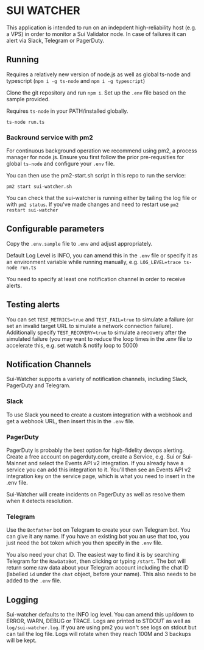 # SUI WATCHER

This application is intended to run on an indepdent high-reliability host (e.g. a VPS) in order to monitor a Sui Validator node. In case of failures it can alert via Slack, Telegram or PagerDuty.

## Running

Requires a relatively new version of node.js as well as global ts-node and typescript (`npm i -g ts-node` and `npm i -g typescript`)

Clone the git repository and run `npm i`. Set up the `.env` file based on the sample provided.

Requires `ts-node` in your PATH/installed globally.

```ts-node run.ts```

### Backround service with pm2

For continuous background operation we recommend using pm2, a process manager for node.js. Ensure you first follow the prior pre-requsities for global `ts-node` and configure your `.env` file.

You can then use the pm2-start.sh script in this repo to run the service:

```pm2 start sui-watcher.sh```

You can check that the sui-watcher is running either by tailing the log file or with `pm2 status`. If you've made changes and need to restart use `pm2 restart sui-watcher`

## Configurable parameters

Copy the `.env.sample` file to `.env` and adjust appropriately.

Default Log Level is INFO, you can amend this in the `.env` file or specify it as an environment variable while running manually, e.g. `LOG_LEVEL=trace ts-node run.ts`

You need to specify at least one notification channel in order to receive alerts.

## Testing alerts

You can set `TEST_METRICS=true` and `TEST_FAIL=true` to simulate a failure (or set an invalid target URL to simulate a network connection failure). Additionally specify `TEST_RECOVERY=true` to simulate a recovery after the simulated failure (you may want to reduce the loop times in the .env file to accelerate this, e.g. set watch & notify loop to 5000)

## Notification Channels

Sui-Watcher supports a variety of notification channels, including Slack, PagerDuty and Telegram.

### Slack

To use Slack you need to create a custom integration with a webhook and get a webhook URL, then insert this in the `.env` file.

### PagerDuty

PagerDuty is probably the best option for high-fidelity devops alerting. Create a free account on pagerduty.com, create a Service, e.g. Sui or Sui-Mainnet and select the Events API v2 integration. If you already have a service you can add this integration to it. You'll then see an Events API v2 integration key on the service page, which is what you need to insert in the .env file.

Sui-Watcher will create incidents on PagerDuty as well as resolve them when it detects resolution.

### Telegram

Use the `Botfather` bot on Telegram to create your own Telegram bot. You can give it any name. If you have an existing bot you an use that too, you just need the bot token which you then specify in the `.env` file.

You also need your chat ID. The easiest way to find it is by searching Telegram for the `RawDataBot`, then clicking or typing `/start`. The bot will return some raw data about your Telegram account including the chat ID (labelled `id` under the `chat` object, before your name). This also needs to be added to the `.env` file.

## Logging

Sui-watcher defaults to the INFO log level. You can amend this up/down to ERROR, WARN, DEBUG or TRACE. Logs are printed to STDOUT as well as `log/sui-watcher.log`. If you are using pm2 you won't see logs on stdout but can tail the log file. Logs will rotate when they reach 100M and 3 backups will be kept.
